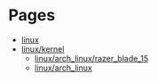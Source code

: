 # Pages
- [linux](linux/)
- [linux/kernel](linux/kernel)
	- [linux/arch_linux/razer_blade_15](linux/arch_linux/razer_blade_15)
	- [linux/arch_linux](linux/arch_linux/)

